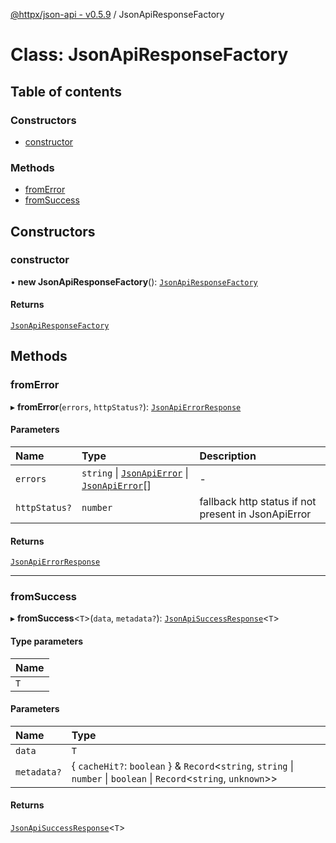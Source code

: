 [@httpx/json-api - v0.5.9](../README.md) / JsonApiResponseFactory

# Class: JsonApiResponseFactory

## Table of contents

### Constructors

- [constructor](JsonApiResponseFactory.md#constructor)

### Methods

- [fromError](JsonApiResponseFactory.md#fromerror)
- [fromSuccess](JsonApiResponseFactory.md#fromsuccess)

## Constructors

### constructor

• **new JsonApiResponseFactory**(): [`JsonApiResponseFactory`](JsonApiResponseFactory.md)

#### Returns

[`JsonApiResponseFactory`](JsonApiResponseFactory.md)

## Methods

### fromError

▸ **fromError**(`errors`, `httpStatus?`): [`JsonApiErrorResponse`](../README.md#jsonapierrorresponse)

#### Parameters

| Name | Type | Description |
| :------ | :------ | :------ |
| `errors` | `string` \| [`JsonApiError`](../README.md#jsonapierror) \| [`JsonApiError`](../README.md#jsonapierror)[] | - |
| `httpStatus?` | `number` | fallback http status if not present in JsonApiError |

#### Returns

[`JsonApiErrorResponse`](../README.md#jsonapierrorresponse)

___

### fromSuccess

▸ **fromSuccess**\<`T`\>(`data`, `metadata?`): [`JsonApiSuccessResponse`](../README.md#jsonapisuccessresponse)\<`T`\>

#### Type parameters

| Name |
| :------ |
| `T` |

#### Parameters

| Name | Type |
| :------ | :------ |
| `data` | `T` |
| `metadata?` | \{ `cacheHit?`: `boolean`  } & `Record`\<`string`, `string` \| `number` \| `boolean` \| `Record`\<`string`, `unknown`\>\> |

#### Returns

[`JsonApiSuccessResponse`](../README.md#jsonapisuccessresponse)\<`T`\>
